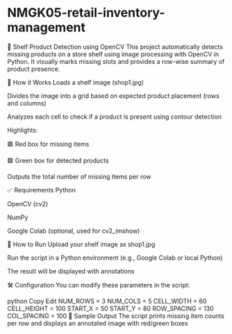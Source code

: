 # NMGK05-retail-inventory-management
🛒 Shelf Product Detection using OpenCV
This project automatically detects missing products on a store shelf using image processing with OpenCV in Python. It visually marks missing slots and provides a row-wise summary of product presence.

📸 How it Works
Loads a shelf image (shop1.jpg)

Divides the image into a grid based on expected product placement (rows and columns)

Analyzes each cell to check if a product is present using contour detection

Highlights:

🟥 Red box for missing items

🟩 Green box for detected products

Outputs the total number of missing items per row

✅ Requirements
Python

OpenCV (cv2)

NumPy

Google Colab (optional, used for cv2_imshow)

🚀 How to Run
Upload your shelf image as shop1.jpg

Run the script in a Python environment (e.g., Google Colab or local Python)

The result will be displayed with annotations

🛠️ Configuration
You can modify these parameters in the script:

python
Copy
Edit
NUM_ROWS = 3
NUM_COLS = 5
CELL_WIDTH = 60
CELL_HEIGHT = 100
START_X = 50
START_Y = 80
ROW_SPACING = 130
COL_SPACING = 100
📂 Sample Output
The script prints missing item counts per row and displays an annotated image with red/green boxes
